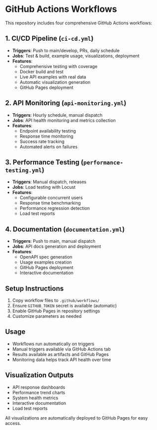 # GitHub Actions Workflows

This repository includes four comprehensive GitHub Actions workflows:

## 1. CI/CD Pipeline (`ci-cd.yml`)
- **Triggers**: Push to main/develop, PRs, daily schedule
- **Jobs**: Test & build, example usage, visualizations, deployment
- **Features**: 
  - Comprehensive testing with coverage
  - Docker build and test
  - Live API examples with real data
  - Automatic visualization generation
  - GitHub Pages deployment

## 2. API Monitoring (`api-monitoring.yml`)
- **Triggers**: Hourly schedule, manual dispatch  
- **Jobs**: API health monitoring and metrics collection
- **Features**:
  - Endpoint availability testing
  - Response time monitoring
  - Success rate tracking
  - Automated alerts on failures

## 3. Performance Testing (`performance-testing.yml`)
- **Triggers**: Manual dispatch, releases
- **Jobs**: Load testing with Locust
- **Features**:
  - Configurable concurrent users
  - Response time benchmarking
  - Performance regression detection
  - Load test reports

## 4. Documentation (`documentation.yml`)
- **Triggers**: Push to main, manual dispatch
- **Jobs**: API docs generation and deployment
- **Features**:
  - OpenAPI spec generation
  - Usage examples creation
  - GitHub Pages deployment
  - Interactive documentation

## Setup Instructions

1. Copy workflow files to `.github/workflows/`
2. Ensure `GITHUB_TOKEN` secret is available (automatic)
3. Enable GitHub Pages in repository settings
4. Customize parameters as needed

## Usage

- Workflows run automatically on triggers
- Manual triggers available via GitHub Actions tab
- Results available as artifacts and GitHub Pages
- Monitoring data helps track API health over time

## Visualization Outputs

- API response dashboards
- Performance trend charts  
- System health metrics
- Interactive documentation
- Load test reports

All visualizations are automatically deployed to GitHub Pages for easy access.
